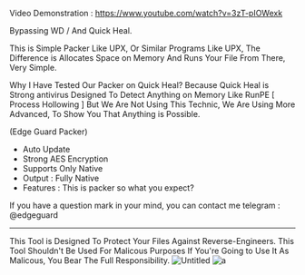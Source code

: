 Video Demonstration : https://www.youtube.com/watch?v=3zT-pIOWexk

Bypassing WD / And Quick Heal.

This is Simple Packer Like UPX, Or Similar Programs Like UPX, The Difference is Allocates Space on Memory And Runs Your File From There, Very Simple.

Why I Have Tested Our Packer on Quick Heal?  Because Quick Heal is Strong antivirus Designed To Detect Anything on Memory Like RunPE [ Process Hollowing ] But We Are Not Using This Technic, We Are Using More Advanced, To Show You That Anything is Possible.

(Edge Guard Packer)
- Auto Update
- Strong AES Encryption
- Supports Only Native
- Output : Fully Native
- Features : This is packer so what you expect?

If you have a question mark in your mind, you can contact me telegram : @edgeguard

-------------------------------------------------------------------
This Tool is Designed To Protect Your Files
Against Reverse-Engineers.
This Tool Shouldn't Be Used For Malicous Purposes
If You're Going to Use It As Malicous, You Bear The Full Responsibility.
![Untitled](https://user-images.githubusercontent.com/127977328/225900189-dac5c85d-2fd6-49da-8620-bab0d6ae8682.jpg)
![a](https://user-images.githubusercontent.com/127977328/225900195-19a6d875-245a-4f3d-b158-87664c611855.jpg)
